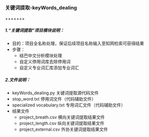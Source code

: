 ### 关键词提取-keyWords_dealing

+++++++

##### 1.“关键词提取”项目模块说明：

+ 目的：项目全名称处理，保证后续项目名称输入至知网检索可获得结果
+ 步骤：
  + 结巴中文分析模块处理
  + 自定义停用词库去除停用词
  + 自定义专业词汇库添加专业词汇

##### 2.文件说明：

+ keyWords_dealing.py          关键词提取源代码文件
+ stop_word.txt          停用词文件（代码辅助文件）
+ specialized vocabulary.txt          专用词汇文件（代码辅助文件）
+ 结果文件
  + project_breath.csv          横向关键词提取结果文件
  + project_length.csv          纵向关键词提取结果文件
  + project_external.csv          外协关键词提取结果文件